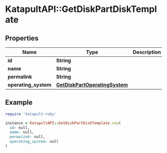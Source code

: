 # KatapultAPI::GetDiskPartDiskTemplate

## Properties

| Name | Type | Description | Notes |
| ---- | ---- | ----------- | ----- |
| **id** | **String** |  | [optional] |
| **name** | **String** |  | [optional] |
| **permalink** | **String** |  | [optional] |
| **operating_system** | [**GetDiskPartOperatingSystem**](GetDiskPartOperatingSystem.md) |  | [optional] |

## Example

```ruby
require 'katapult-ruby'

instance = KatapultAPI::GetDiskPartDiskTemplate.new(
  id: null,
  name: null,
  permalink: null,
  operating_system: null
)
```

